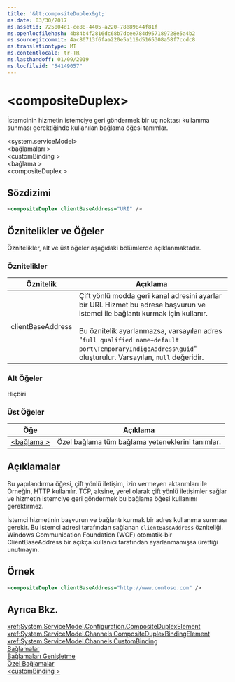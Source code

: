 ```yaml
---
title: '&lt;compositeDuplex&gt;'
ms.date: 03/30/2017
ms.assetid: 725004d1-ce88-4405-a220-78e89844f81f
ms.openlocfilehash: 4b84b4f2816dc68b7dcee784d957189728e5a4b2
ms.sourcegitcommit: 4ac80713f6faa220e5a119d5165308a58f7ccdc8
ms.translationtype: MT
ms.contentlocale: tr-TR
ms.lasthandoff: 01/09/2019
ms.locfileid: "54149057"
---
```

# <a name="ltcompositeduplexgt"></a>&lt;compositeDuplex&gt;
İstemcinin hizmetin istemciye geri göndermek bir uç noktası kullanıma sunması gerektiğinde kullanılan bağlama öğesi tanımlar.  
  
 \<system.serviceModel>  
\<bağlamaları >  
\<customBinding >  
\<bağlama >  
\<compositeDuplex >  
  
## <a name="syntax"></a>Sözdizimi  
  
```xml  
<compositeDuplex clientBaseAddress="URI" />
```  
  
## <a name="attributes-and-elements"></a>Öznitelikler ve Öğeler  
 Öznitelikler, alt ve üst öğeler aşağıdaki bölümlerde açıklanmaktadır.  
  
### <a name="attributes"></a>Öznitelikler  
  
|Öznitelik|Açıklama|  
|---------------|-----------------|  
|clientBaseAddress|Çift yönlü modda geri kanal adresini ayarlar bir URI. Hizmet bu adrese başvurun ve istemci ile bağlantı kurmak için kullanır.<br /><br /> Bu öznitelik ayarlanmazsa, varsayılan adres "`full qualified name+default port\TemporaryIndigoAddress\guid`" oluşturulur. Varsayılan, `null` değeridir.|  
  
### <a name="child-elements"></a>Alt Öğeler  
 Hiçbiri  
  
### <a name="parent-elements"></a>Üst Öğeler  
  
|Öğe|Açıklama|  
|-------------|-----------------|  
|[\<bağlama >](../../../../../docs/framework/misc/binding.md)|Özel bağlama tüm bağlama yeteneklerini tanımlar.|  
  
## <a name="remarks"></a>Açıklamalar  
 Bu yapılandırma öğesi, çift yönlü iletişim, izin vermeyen aktarımları ile Örneğin, HTTP kullanılır. TCP, aksine, yerel olarak çift yönlü iletişimler sağlar ve hizmetin istemciye geri göndermek bu bağlama öğesi kullanımı gerektirmez.  
  
 İstemci hizmetinin başvurun ve bağlantı kurmak bir adres kullanıma sunması gerekir. Bu istemci adresi tarafından sağlanan `clientBaseAddress` özniteliği. Windows Communication Foundation (WCF) otomatik-bir ClientBaseAddress bir açıkça kullanıcı tarafından ayarlanmamışsa ürettiği unutmayın.  
  
## <a name="example"></a>Örnek  
  
```xml  
<compositeDuplex clientBaseAddress="http://www.contoso.com" />
```  
  
## <a name="see-also"></a>Ayrıca Bkz.  
 <xref:System.ServiceModel.Configuration.CompositeDuplexElement>  
 <xref:System.ServiceModel.Channels.CompositeDuplexBindingElement>  
 <xref:System.ServiceModel.Channels.CustomBinding>  
 [Bağlamalar](../../../../../docs/framework/wcf/bindings.md)  
 [Bağlamaları Genişletme](../../../../../docs/framework/wcf/extending/extending-bindings.md)  
 [Özel Bağlamalar](../../../../../docs/framework/wcf/extending/custom-bindings.md)  
 [\<customBinding >](../../../../../docs/framework/configure-apps/file-schema/wcf/custombinding.md)
